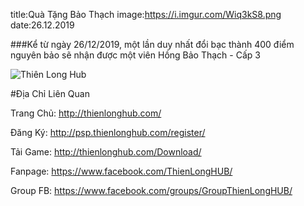 title:Quà Tặng Bảo Thạch
image:https://i.imgur.com/Wiq3kS8.png
date:26.12.2019

###Kể từ ngày 26/12/2019, một lần duy nhất đổi bạc thành 400 điểm nguyên bảo sẽ nhận được một viên Hồng Bảo Thạch - Cấp 3

![Thiên Long Hub](https://i.imgur.com/yJ1ymVI.png)


#Địa Chỉ Liên Quan

Trang Chủ: http://thienlonghub.com/

Đăng Ký: http://psp.thienlonghub.com/register/

Tải Game: http://thienlonghub.com/Download/

Fanpage: https://www.facebook.com/ThienLongHUB/

Group FB: https://www.facebook.com/groups/GroupThienLongHUB/
